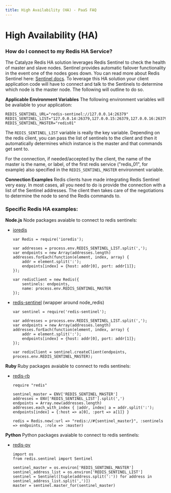 ```yaml
---
title: High Availability (HA) - PaaS FAQ
---
```


# High Availability (HA)

### How do I connect to my Redis HA Service?

The Catalyze Redis HA solution leverages Redis Sentinel to check the health of master and slave nodes. Sentinel provides automatic failover functionality in the event one of the nodes goes down. You can read more about Redis Sentinel here: [Sentinel docs](http://redis.io/topics/sentinel). To leverage this HA solution your client application code will have to connect and talk to the Sentinels to determine which node is the master node. The following will outline to do so.

**Applicable Environment Variables**
The following environment variables will be available to your application:

```
REDIS_SENTINEL_URL="redis-sentinel://127.0.0.14:26379"
REDIS_SENTINEL_LIST="127.0.0.14:26379,127.0.0.15:26379,127.0.0.16:26379"
REDIS_SENTINEL_MASTER="redis01"
```

The `REDIS_SENTINEL_LIST` variable is really the key variable. Depending on the redis client, you can pass the list of sentinels to the client and then it automatically determines which instance is the master and that commands get sent to.

For the connection, if needed/accepted by the client, the name of the master is the name, or label,
of the first redis service ("redis_01", for example) also specified in the `REDIS_SENTINEL_MASTER`
environment variable.

**Connection Examples**
Redis clients have made integrating Redis Sentinel very easy. In most cases, all you need to do is provide the connection with a list of the Sentinel addresses. The client then takes care of the negotiations to determine the node to send the Redis commands to.

### Specific Redis HA examples:

**Node.js**
Node packages avaiable to connect to redis sentinels:

* [ioredis](https://www.npmjs.com/package/ioredis#sentinel)

    ```
    var Redis = require('ioredis');

    var addresses = process.env.REDIS_SENTINEL_LIST.split(',');
    var endpoints = new Array(addresses.length)
    addresses.forEach(function(element, index, array) {
        addr = element.split(':');
        endpoints[index] = {host: addr[0], port: addr[1]};
    });

    var redisClient = new Redis({
        sentinels: endpoints,
        name: process.env.REDIS_SENTINEL_MASTER
    });
    ```

* [redis-sentinel](https://www.npmjs.com/package/redis-sentinel) (wrapper around node_redis)

    ```
    var sentinel = require('redis-sentinel');

    var addresses = process.env.REDIS_SENTINEL_LIST.split(',');
    var endpoints = new Array(addresses.length)
    addresses.forEach(function(element, index, array) {
        addr = element.split(':');
        endpoints[index] = {host: addr[0], port: addr[1]};
    });

    var redisClient = sentinel.createClient(endpoints, process.env.REDIS_SENTINEL_MASTER);
    ```

**Ruby**
Ruby packages avaiable to connect to redis sentinels:

* [redis-rb](https://github.com/redis/redis-rb#sentinel-support)

    ```
    require "redis"

    sentinel_master = ENV['REDIS_SENTINEL_MASTER']
    addresses = ENV['REDIS_SENTINEL_LIST'].split(',')
    endpoints = Array.new(addresses.length)
    addresses.each_with_index { |addr, index| a = addr.split(':'); endpoints[index] = {:host => a[0], :port => a[1]} }

    redis = Redis.new(:url => "redis://#{sentinel_master}", :sentinels => endpoints, :role => :master)
    ```

**Python**
Python packages avaiable to connect to redis sentinels:

* [redis-py](https://github.com/andymccurdy/redis-py#sentinel-support)

    ```
    import os
    from redis.sentinel import Sentinel

    sentinel_master = os.environ['REDIS_SENTINEL_MASTER']
    sentinel_address_list = os.environ['REDIS_SENTINEL_LIST']
    sentinel = Sentinel([tuple(address.split(':')) for address in sentinel_address_list.split(',')])
    master = sentinel.master_for(sentinel_master)
    ```

